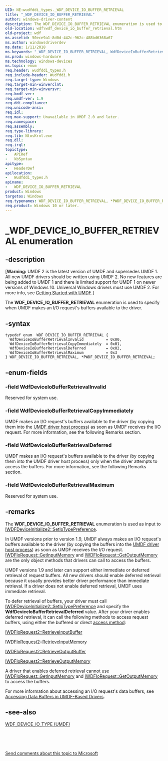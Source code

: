 ```yaml
---
UID: NE:wudfddi_types._WDF_DEVICE_IO_BUFFER_RETRIEVAL
title: "_WDF_DEVICE_IO_BUFFER_RETRIEVAL"
author: windows-driver-content
description: The WDF_DEVICE_IO_BUFFER_RETRIEVAL enumeration is used to specify when UMDF makes an I/O request's buffers available to the driver.
old-location: wdf\wdf_device_io_buffer_retrieval.htm
old-project: wdf
ms.assetid: 50ece9a1-8d0d-442c-962c-488bd6368a67
ms.author: windowsdriverdev
ms.date: 1/11/2018
ms.keywords: "_WDF_DEVICE_IO_BUFFER_RETRIEVAL, WdfDeviceIoBufferRetrievalCopyImmediately, *PWDF_DEVICE_IO_BUFFER_RETRIEVAL, WDF_DEVICE_IO_BUFFER_RETRIEVAL, umdf.wdf_device_io_buffer_retrieval, wudfddi_types/WdfDeviceIoBufferRetrievalCopyImmediately, WDF_DEVICE_IO_BUFFER_RETRIEVAL enumeration, wudfddi_types/WdfDeviceIoBufferRetrievalDeferred, wdf.wdf_device_io_buffer_retrieval, WdfDeviceIoBufferRetrievalMaximum, wudfddi_types/WdfDeviceIoBufferRetrievalInvalid, PWDF_DEVICE_IO_BUFFER_RETRIEVAL, WdfDeviceIoBufferRetrievalDeferred, WdfDeviceIoBufferRetrievalInvalid, umdfstructs_7bb0e71c-fbce-4f29-9373-a80527403e04.xml, wudfddi_types/WDF_DEVICE_IO_BUFFER_RETRIEVAL, wudfddi_types/PWDF_DEVICE_IO_BUFFER_RETRIEVAL, PWDF_DEVICE_IO_BUFFER_RETRIEVAL enumeration pointer, wudfddi_types/WdfDeviceIoBufferRetrievalMaximum"
ms.prod: windows-hardware
ms.technology: windows-devices
ms.topic: enum
req.header: wudfddi_types.h
req.include-header: Wudfddi.h
req.target-type: Windows
req.target-min-winverclnt: 
req.target-min-winversvr: 
req.kmdf-ver: 
req.umdf-ver: 1.9
req.ddi-compliance: 
req.unicode-ansi: 
req.idl: 
req.max-support: Unavailable in UMDF 2.0 and later.
req.namespace: 
req.assembly: 
req.type-library: 
req.lib: NtosKrnl.exe
req.dll: 
req.irql: 
topictype:
-	APIRef
-	kbSyntax
apitype:
-	HeaderDef
apilocation:
-	Wudfddi_types.h
apiname:
-	WDF_DEVICE_IO_BUFFER_RETRIEVAL
product: Windows
targetos: Windows
req.typenames: WDF_DEVICE_IO_BUFFER_RETRIEVAL, *PWDF_DEVICE_IO_BUFFER_RETRIEVAL
req.product: Windows 10 or later.
---
```


# _WDF_DEVICE_IO_BUFFER_RETRIEVAL enumeration


## -description


<p class="CCE_Message">[<b>Warning:</b> UMDF 2 is the latest version of UMDF and supersedes UMDF 1.  All new UMDF drivers should be written using UMDF 2.  No new features are being added to UMDF 1 and there is limited support for UMDF 1 on newer versions of Windows 10.  Universal Windows drivers must use UMDF 2.  For more info, see <a href="https://docs.microsoft.com/en-us/windows-hardware/drivers/wdf/getting-started-with-umdf-version-2">Getting Started with UMDF</a>.]

The <b>WDF_DEVICE_IO_BUFFER_RETRIEVAL</b> enumeration is used to specify when UMDF makes an I/O request's buffers available to the driver.


## -syntax


````
typedef enum _WDF_DEVICE_IO_BUFFER_RETRIEVAL { 
  WdfDeviceIoBufferRetrievalInvalid          = 0x00,
  WdfDeviceIoBufferRetrievalCopyImmediately  = 0x01,
  WdfDeviceIoBufferRetrievalDeferred         = 0x02,
  WdfDeviceIoBufferRetrievalMaximum          = 0x3
} WDF_DEVICE_IO_BUFFER_RETRIEVAL, *PWDF_DEVICE_IO_BUFFER_RETRIEVAL;
````


## -enum-fields




### -field WdfDeviceIoBufferRetrievalInvalid

Reserved for system use.


### -field WdfDeviceIoBufferRetrievalCopyImmediately

UMDF makes an I/O request's buffers available to the driver (by copying them into the <a href="https://msdn.microsoft.com/8b469c91-d33d-4fb0-8c7d-e90f86a1e339">UMDF driver host process</a>) as soon as UMDF receives the I/O request. For more information, see the following Remarks section.


### -field WdfDeviceIoBufferRetrievalDeferred

UMDF makes an I/O request's buffers available to the driver (by copying them into the UMDF driver host process) only when the driver attempts to access the buffers. For more information, see the following Remarks section.


### -field WdfDeviceIoBufferRetrievalMaximum

Reserved for system use.


## -remarks


The <b>WDF_DEVICE_IO_BUFFER_RETRIEVAL</b> enumeration is used as input to <a href="https://msdn.microsoft.com/library/windows/hardware/ff556969">IWDFDeviceInitialize2::SetIoTypePreference</a>.

In UMDF versions prior to version 1.9, UMDF always makes an I/O request's buffers available to the driver (by copying the buffers into the <a href="https://msdn.microsoft.com/8b469c91-d33d-4fb0-8c7d-e90f86a1e339">UMDF driver host process</a>) as soon as UMDF receives the I/O request. <a href="https://msdn.microsoft.com/library/windows/hardware/ff559100">IWDFIoRequest::GetInputMemory</a> and <a href="https://msdn.microsoft.com/library/windows/hardware/ff559112">IWDFIoRequest::GetOutputMemory</a> are the only object methods that drivers can call to access the buffers.

UMDF versions 1.9 and later can support either immediate or deferred retrieval of request buffers. All new drivers should enable deferred retrieval because it usually provides better driver performance than immediate retrieval. If a driver does not enable deferred retrieval, UMDF uses immediate retrieval.

To defer retrieval of buffers, your driver must call <a href="https://msdn.microsoft.com/library/windows/hardware/ff556969">IWDFDeviceInitialize2::SetIoTypePreference</a> and specify the <b>WdfDeviceIoBufferRetrievalDeferred</b> value. After your driver enables deferred retrieval, it can call the following methods to access request buffers, using either the buffered or direct <a href="https://msdn.microsoft.com/f95a0aec-65f9-44c9-8ae5-11bb4d832752">access method</a>:


<a href="https://msdn.microsoft.com/library/windows/hardware/ff559033">IWDFIoRequest2::RetrieveInputBuffer</a>



<a href="https://msdn.microsoft.com/library/windows/hardware/ff559037">IWDFIoRequest2::RetrieveInputMemory</a>



<a href="https://msdn.microsoft.com/library/windows/hardware/ff559041">IWDFIoRequest2::RetrieveOutputBuffer</a>



<a href="https://msdn.microsoft.com/library/windows/hardware/ff559046">IWDFIoRequest2::RetrieveOutputMemory</a>


A driver that enables deferred retrieval cannot use <a href="https://msdn.microsoft.com/library/windows/hardware/ff559100">IWDFIoRequest::GetInputMemory</a> and <a href="https://msdn.microsoft.com/library/windows/hardware/ff559112">IWDFIoRequest::GetOutputMemory</a> to access the buffers.

For more information about accessing an I/O request's data buffers, see <a href="https://docs.microsoft.com/en-us/windows-hardware/drivers/wdf/accessing-data-buffers-in-wdf-drivers">Accessing Data Buffers in UMDF-Based Drivers</a>.



## -see-also

<a href="..\wudfddi_types\ne-wudfddi_types-_wdf_device_io_type.md">WDF_DEVICE_IO_TYPE (UMDF)</a>

 

 

<a href="mailto:wsddocfb@microsoft.com?subject=Documentation%20feedback [wdf\wdf]:%20WDF_DEVICE_IO_BUFFER_RETRIEVAL enumeration%20 RELEASE:%20(1/11/2018)&amp;body=%0A%0APRIVACY STATEMENT%0A%0AWe use your feedback to improve the documentation. We don't use your email address for any other purpose, and we'll remove your email address from our system after the issue that you're reporting is fixed. While we're working to fix this issue, we might send you an email message to ask for more info. Later, we might also send you an email message to let you know that we've addressed your feedback.%0A%0AFor more info about Microsoft's privacy policy, see http://privacy.microsoft.com/en-us/default.aspx." title="Send comments about this topic to Microsoft">Send comments about this topic to Microsoft</a>

